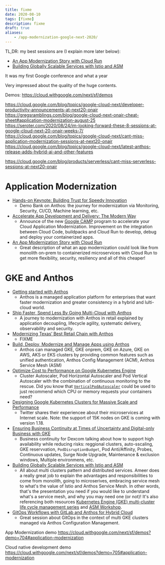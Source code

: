 ```yaml
---
title: fixme
date: 2020-08-10
tags: [fixme]
description: fixme
draft: true
aliases:
    - /app-modernization-google-next-2020/
---
```


TL,DR: my best sessions are (I explain more later below):
- [An App Modernization Story with Cloud Run](https://youtu.be/KY4DozBVV1Y)
- [Building Globally Scalable Services with Istio and ASM](https://youtu.be/clu7t0LVhcw)

It was my first Google conference and what a year 

Very impressed about the quality of the huge contents.

Demos: https://cloud.withgoogle.com/next/sf/demos

https://cloud.google.com/blog/topics/google-cloud-next/developer-productivity-announcements-at-next20-onair
https://gregsramblings.com/blog/google-cloud-next-onair-cheat-sheet#application-modernization-august-25
https://seroter.com/2020/08/24/im-looking-forward-these-8-sessions-at-google-cloud-next-20-onair-weeks-7/
https://cloud.google.com/blog/topics/google-cloud-next/cant-miss-application-modernization-sessions-at-next20-onair
https://cloud.google.com/blog/topics/google-cloud-next/latest-anthos-release-adds-hybrid-ai-and-other-features

https://cloud.google.com/blog/products/serverless/cant-miss-serverless-sessions-at-next20-onair

# Application Modernization

- [Hands-on Keynote: Building Trust for Speedy Innovation](https://youtu.be/7QR1z35h_yc)
    - Demo Bank on Anthos: the journey for modernization via Monitoring, Security, CI/CD, Machine learning, etc.
- [Accelerate App Development and Delivery: The Modern Way](https://youtu.be/x3G2VRDVpbY)
    - Announce of the new [Google CAMP](https://cloud.google.com/blog/products/application-development/google-camp-shows-you-how-to-operate-at-scale) program to accelerate your Cloud Application Modernization. Improvement on the integration between Cloud Code, buildpacks and Cloud Run to develop, debug and deploy your containerized apps.
- [An App Modernization Story with Cloud Run](https://youtu.be/KY4DozBVV1Y)
    - Great description of what an app modernization could look like from monolith on-prem to containerized microservices with Cloud Run to get more flexibility, security, resiliency and all of this cheaper!

# GKE and Anthos

- [Getting started with Anthos](https://youtu.be/DM8p_cnc6ZY)
    - Anthos is a managed application platform for enterprises that want faster modernization and greater consistency in a hybrid and lulti-cloud world.
- [Ship Faster, Spend Less By Going Multi-Cloud with Anthos](https://youtu.be/98QGt0zBFEg)
    - A journey to modernization with Anthos in retail explained by application decoupling, lifecycle agility,  systematic delivery, observability and security.
- [Modernizing Texas’ Best Retail Chain with Anthos](https://youtu.be/uU3ulPcjjzA)
    - FIXME
- [Build, Deploy, Modernize and Manage Apps using Anthos](https://youtu.be/N8vwVVAuG6g)
    - Anthos can managed GKE, GKE onprem, GKE on Azure, GKE on AWS, AKS or EKS clusters by providing common features such as unified authentication, Anthos Config Management (ACM), Anthos Service Mesh (ASM)
- [Optimize Cost to Performance on Google Kubernetes Engine](https://youtu.be/ry7XfEHivgE)
    - Cluster Autoscaler, Pod Horizontal Autoscaler and Pod Vertical Autoscaler with the combination of continuous monitoring to the rescue. Did you know that [`VerticalPodAutoscaler`](https://cloud.google.com/kubernetes-engine/docs/how-to/vertical-pod-autoscaling#getting_resource_recommendations) could be used to just recommend which CPU or memory requests your containers need?
- [Designing Google Kubernetes Clusters for Massive Scale and Performance](https://youtu.be/3AAgWBvM5L0)
    - Twitter shares their experiencee about their microservices at Internet scale. Note: the support of 15K nodes on GKE is coming with version 1.18.
- [Ensuring Business Continuity at Times of Uncertainty and Digital-only Business with GKE](https://youtu.be/FXuTzAy26u4)
    - Business continuity for Dexcom talking about how to support high availability while reducing risks: reggional clusters, auto-sscaling, GKE reservvation, `PodDisruptionBudget`, Pod Anti/Affinity, Probes, Continuous updates, Surge Node Upgrade, Maintenance & exclusion windows, Multiple environmens, etc.
- [Building Globally Scalable Services with Istio and ASM](https://youtu.be/clu7t0LVhcw)
    - All about multi clusters pattern and distributed services. Ameer does a really great job to explain the advantages and responsibilities to come from monolith, going to microserives, embracing service mesh to what's the value of Istio and Anthos Service Mesh. In other words, that's the presentation you need if you would like to understand what's a service mesh, and why you may need one (or not)! It's also referencing both resources [Kubernetes Engine (GKE) multi-cluster life cycle management series](http://bit.ly/gke-multicluster-lifecycle) and [ASM Workshop](http://bit.ly/asm-workshop).
- [GitOps Workflows with GitLab and Anthos for Hybrid Cloud](https://cloud.withgoogle.com/next/sf/sessions?session=APP235#application-modernization)
    - Great session about GitOps in the context of multi GKE clusters managed via Anthos Configuration Management.

App Modernization demo
https://cloud.withgoogle.com/next/sf/demos?demo=704#application-modernization

Cloud native development demo
https://cloud.withgoogle.com/next/sf/demos?demo=705#application-modernization
